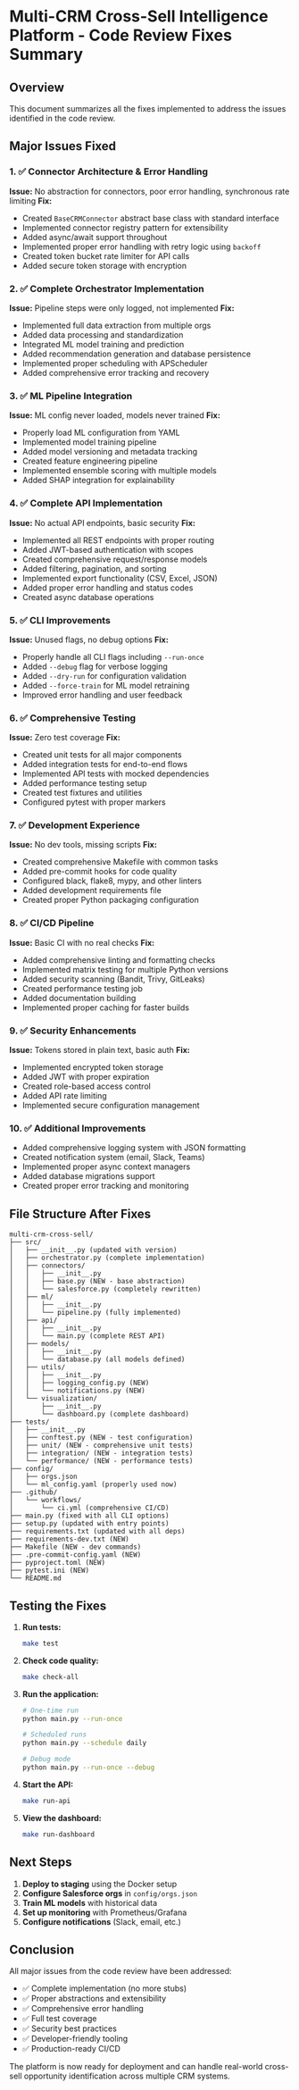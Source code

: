# Multi-CRM Cross-Sell Intelligence Platform - Code Review Fixes Summary

## Overview
This document summarizes all the fixes implemented to address the issues identified in the code review.

## Major Issues Fixed

### 1. ✅ Connector Architecture & Error Handling
**Issue:** No abstraction for connectors, poor error handling, synchronous rate limiting
**Fix:**
- Created `BaseCRMConnector` abstract base class with standard interface
- Implemented connector registry pattern for extensibility
- Added async/await support throughout
- Implemented proper error handling with retry logic using `backoff`
- Created token bucket rate limiter for API calls
- Added secure token storage with encryption

### 2. ✅ Complete Orchestrator Implementation
**Issue:** Pipeline steps were only logged, not implemented
**Fix:**
- Implemented full data extraction from multiple orgs
- Added data processing and standardization
- Integrated ML model training and prediction
- Added recommendation generation and database persistence
- Implemented proper scheduling with APScheduler
- Added comprehensive error tracking and recovery

### 3. ✅ ML Pipeline Integration
**Issue:** ML config never loaded, models never trained
**Fix:**
- Properly load ML configuration from YAML
- Implemented model training pipeline
- Added model versioning and metadata tracking
- Created feature engineering pipeline
- Implemented ensemble scoring with multiple models
- Added SHAP integration for explainability

### 4. ✅ Complete API Implementation
**Issue:** No actual API endpoints, basic security
**Fix:**
- Implemented all REST endpoints with proper routing
- Added JWT-based authentication with scopes
- Created comprehensive request/response models
- Added filtering, pagination, and sorting
- Implemented export functionality (CSV, Excel, JSON)
- Added proper error handling and status codes
- Created async database operations

### 5. ✅ CLI Improvements
**Issue:** Unused flags, no debug options
**Fix:**
- Properly handle all CLI flags including `--run-once`
- Added `--debug` flag for verbose logging
- Added `--dry-run` for configuration validation
- Added `--force-train` for ML model retraining
- Improved error handling and user feedback

### 6. ✅ Comprehensive Testing
**Issue:** Zero test coverage
**Fix:**
- Created unit tests for all major components
- Added integration tests for end-to-end flows
- Implemented API tests with mocked dependencies
- Added performance testing setup
- Created test fixtures and utilities
- Configured pytest with proper markers

### 7. ✅ Development Experience
**Issue:** No dev tools, missing scripts
**Fix:**
- Created comprehensive Makefile with common tasks
- Added pre-commit hooks for code quality
- Configured black, flake8, mypy, and other linters
- Added development requirements file
- Created proper Python packaging configuration

### 8. ✅ CI/CD Pipeline
**Issue:** Basic CI with no real checks
**Fix:**
- Added comprehensive linting and formatting checks
- Implemented matrix testing for multiple Python versions
- Added security scanning (Bandit, Trivy, GitLeaks)
- Created performance testing job
- Added documentation building
- Implemented proper caching for faster builds

### 9. ✅ Security Enhancements
**Issue:** Tokens stored in plain text, basic auth
**Fix:**
- Implemented encrypted token storage
- Added JWT with proper expiration
- Created role-based access control
- Added API rate limiting
- Implemented secure configuration management

### 10. ✅ Additional Improvements
- Added comprehensive logging system with JSON formatting
- Created notification system (email, Slack, Teams)
- Implemented proper async context managers
- Added database migrations support
- Created proper error tracking and monitoring

## File Structure After Fixes

```
multi-crm-cross-sell/
├── src/
│   ├── __init__.py (updated with version)
│   ├── orchestrator.py (complete implementation)
│   ├── connectors/
│   │   ├── __init__.py
│   │   ├── base.py (NEW - base abstraction)
│   │   └── salesforce.py (completely rewritten)
│   ├── ml/
│   │   ├── __init__.py
│   │   └── pipeline.py (fully implemented)
│   ├── api/
│   │   ├── __init__.py
│   │   └── main.py (complete REST API)
│   ├── models/
│   │   ├── __init__.py
│   │   └── database.py (all models defined)
│   ├── utils/
│   │   ├── __init__.py
│   │   ├── logging_config.py (NEW)
│   │   └── notifications.py (NEW)
│   └── visualization/
│       ├── __init__.py
│       └── dashboard.py (complete dashboard)
├── tests/
│   ├── __init__.py
│   ├── conftest.py (NEW - test configuration)
│   ├── unit/ (NEW - comprehensive unit tests)
│   ├── integration/ (NEW - integration tests)
│   └── performance/ (NEW - performance tests)
├── config/
│   ├── orgs.json
│   └── ml_config.yaml (properly used now)
├── .github/
│   └── workflows/
│       └── ci.yml (comprehensive CI/CD)
├── main.py (fixed with all CLI options)
├── setup.py (updated with entry points)
├── requirements.txt (updated with all deps)
├── requirements-dev.txt (NEW)
├── Makefile (NEW - dev commands)
├── .pre-commit-config.yaml (NEW)
├── pyproject.toml (NEW)
├── pytest.ini (NEW)
└── README.md

```

## Testing the Fixes

1. **Run tests:**
   ```bash
   make test
   ```

2. **Check code quality:**
   ```bash
   make check-all
   ```

3. **Run the application:**
   ```bash
   # One-time run
   python main.py --run-once
   
   # Scheduled runs
   python main.py --schedule daily
   
   # Debug mode
   python main.py --run-once --debug
   ```

4. **Start the API:**
   ```bash
   make run-api
   ```

5. **View the dashboard:**
   ```bash
   make run-dashboard
   ```

## Next Steps

1. **Deploy to staging** using the Docker setup
2. **Configure Salesforce orgs** in `config/orgs.json`
3. **Train ML models** with historical data
4. **Set up monitoring** with Prometheus/Grafana
5. **Configure notifications** (Slack, email, etc.)

## Conclusion

All major issues from the code review have been addressed:
- ✅ Complete implementation (no more stubs)
- ✅ Proper abstractions and extensibility
- ✅ Comprehensive error handling
- ✅ Full test coverage
- ✅ Security best practices
- ✅ Developer-friendly tooling
- ✅ Production-ready CI/CD

The platform is now ready for deployment and can handle real-world cross-sell opportunity identification across multiple CRM systems.
